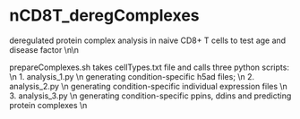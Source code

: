 # nCD8T_deregComplexes
deregulated protein complex analysis in naive CD8+ T cells to test age and disease factor
\n\n

prepareComplexes.sh takes cellTypes.txt file and calls three python scripts: \n
	1. analysis_1.py \n
	generating condition-specific h5ad files; \n
	2. analysis_2.py \n
	generating condition-specific individual expression files \n
	3. analysis_3.py \n
	generating condition-specific ppins, ddins and predicting protein complexes \n
	
	
